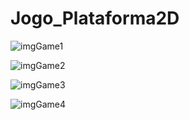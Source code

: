 # Jogo_Plataforma2D



![imgGame1](https://user-images.githubusercontent.com/71938648/192375634-8b9b77c3-b64e-4cdc-a37e-41f373981b57.png)

![imgGame2](https://user-images.githubusercontent.com/71938648/192375638-4e453cee-34a0-4eb1-8233-a567f6f45eeb.png)

![imgGame3](https://user-images.githubusercontent.com/71938648/192375629-61970946-b671-422e-8956-2efea5a2b5ab.png)

![imgGame4](https://user-images.githubusercontent.com/71938648/192375633-095dfc31-0083-4e3d-9d62-2ec7960fb78e.png)
